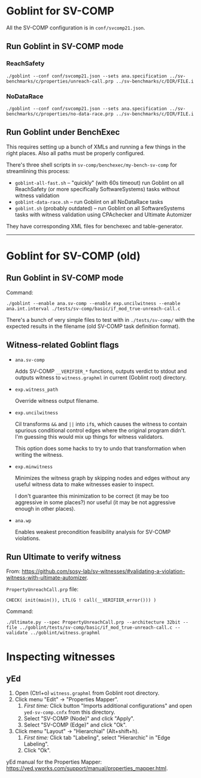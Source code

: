 # Goblint for SV-COMP
All the SV-COMP configuration is in `conf/svcomp21.json`.

## Run Goblint in SV-COMP mode
### ReachSafety
```
./goblint --conf conf/svcomp21.json --sets ana.specification ../sv-benchmarks/c/properties/unreach-call.prp ../sv-benchmarks/c/DIR/FILE.i
```

### NoDataRace
```
./goblint --conf conf/svcomp21.json --sets ana.specification ../sv-benchmarks/c/properties/no-data-race.prp ../sv-benchmarks/c/DIR/FILE.i
```

## Run Goblint under BenchExec
This requires setting up a bunch of XMLs and running a few things in the right places.
Also all paths must be properly configured.

There's three shell scripts in `sv-comp/benchexec/my-bench-sv-comp` for streamlining this process:
* `goblint-all-fast.sh` – "quickly" (with 60s timeout) run Goblint on all ReachSafety (or more specifically SoftwareSystems) tasks without witness validation
* `goblint-data-race.sh` – run Goblint on all NoDataRace tasks
* `goblint.sh` (probably outdated) – run Goblint on all SoftwareSystems tasks with witness validation using CPAchecker and Ultimate Automizer

They have corresponding XML files for benchexec and table-generator.


---


# Goblint for SV-COMP (old)

## Run Goblint in SV-COMP mode
Command:
```
./goblint --enable ana.sv-comp --enable exp.uncilwitness --enable ana.int.interval ./tests/sv-comp/basic/if_mod_true-unreach-call.c
```

There's a bunch of very simple files to test with in `./tests/sv-comp/` with the expected results in the filename (old SV-COMP task definition format).


## Witness-related Goblint flags
* `ana.sv-comp`

  Adds SV-COMP `__VERIFIER_*` functions, outputs verdict to stdout and outputs witness to `witness.graphml` in current (Goblint root) directory.

* `exp.witness_path`

  Override witness output filename.

* `exp.uncilwitness`

  Cil transforms `&&` and `||` into `if`s, which causes the witness to contain spurious conditional control edges where the original program didn't. I'm guessing this would mix up things for witness validators.

  This option does some hacks to try to undo that transformation when writing the witness.

* `exp.minwitness`

  Minimizes the witness graph by skipping nodes and edges without any useful witness data to make witnesses easier to inspect.

  I don't guarantee this minimization to be correct (it may be too aggressive in some places?) nor useful (it may be not aggressive enough in other places).

* `ana.wp`

  Enables weakest precondition feasibility analysis for SV-COMP violations.


## Run Ultimate to verify witness
From: https://github.com/sosy-lab/sv-witnesses/#validating-a-violation-witness-with-ultimate-automizer.

`PropertyUnreachCall.prp` file:
```
CHECK( init(main()), LTL(G ! call(__VERIFIER_error())) )
```

Command:
```
./Ultimate.py --spec PropertyUnreachCall.prp --architecture 32bit --file ../goblint/tests/sv-comp/basic/if_mod_true-unreach-call.c --validate ../goblint/witness.graphml
```



# Inspecting witnesses
## yEd

1. Open (Ctrl+o) `witness.graphml` from Goblint root directory.
2. Click menu "Edit" → "Properties Mapper".
    1. _First time:_  Click button "Imports additional configurations" and open `yed-sv-comp.cnfx` from this directory.
    2. Select "SV-COMP (Node)" and click "Apply".
    3. Select "SV-COMP (Edge)" and click "Ok".
3. Click menu "Layout" → "Hierarchial" (Alt+shift+h).
    1. _First time:_ Click tab "Labeling", select "Hierarchic" in "Edge Labeling".
    2. Click "Ok".

yEd manual for the Properties Mapper: https://yed.yworks.com/support/manual/properties_mapper.html.